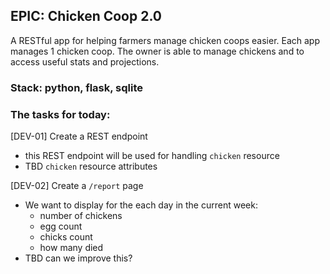EPIC: Chicken Coop 2.0
--
A RESTful app for helping farmers manage chicken coops easier. Each app manages 1 chicken coop.
The owner is able to manage chickens and to access useful stats and projections.

### Stack: python, flask, sqlite

### The tasks for today:

[DEV-01] Create a REST endpoint
- this REST endpoint will be used for handling `chicken` resource
- TBD `chicken` resource attributes

[DEV-02] Create a `/report` page
- We want to display for the each day in the current week:
  - number of chickens
  - egg count
  - chicks count
  - how many died
- TBD can we improve this?